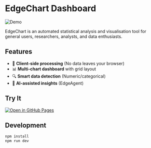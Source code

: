 # EdgeChart Dashboard

![Demo](public/demo.gif) <!-- Add a screen recording later -->

EdgeChart is an automated statistical analysis and visualisation tool for general users, researchers, analysts, and data enthusiasts.

## Features
- 🚀 **Client-side processing** (No data leaves your browser)
- 📊 **Multi-chart dashboard** with grid layout
- 🔍 **Smart data detection** (Numeric/categorical)
- 🤖 **AI-assisted insights** (EdgeAgent)

## Try It
[![Open in GitHub Pages](https://img.shields.io/badge/Launch-GitHub%20Pages-blue?logo=github)](https://clueanalytics7.github.io/edgechart)

## Development
```bash
npm install
npm run dev
